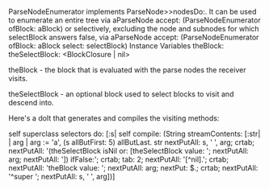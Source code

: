 ParseNodeEnumerator implements ParseNode>>nodesDo:.  It can be used to enumerate an entire tree via
	aParseNode accept: (ParseNodeEnumerator ofBlock: aBlock)
or selectively, excluding the node and subnodes for which selectBlock answers false, via
	aParseNode accept: (ParseNodeEnumerator
							ofBlock: aBlock
							select: selectBlock)
Instance Variables
	theBlock:			<BlockClosure>
	theSelectBlock:		<BlockClosure | nil>

theBlock
	- the block that is evaluated with the parse nodes the receiver visits.

theSelectBlock
	- an optional block used to select blocks to visit and descend into.

Here's a doIt that generates and compiles the visiting methods:

self superclass selectors do:
	[:s|
	self compile: (String streamContents:
		[:str| | arg |
		arg := 'a', (s allButFirst: 5) allButLast.
		str nextPutAll: s, ' ', arg; crtab;
			nextPutAll: '(theSelectBlock isNil or: [theSelectBlock value: '; nextPutAll: arg; nextPutAll: ']) ifFalse:'; crtab;
			tab: 2; nextPutAll: '[^nil].'; crtab;
			nextPutAll: 'theBlock value: '; nextPutAll: arg; nextPut: $.; crtab;
			nextPutAll: '^super '; nextPutAll: s, ' ', arg])]